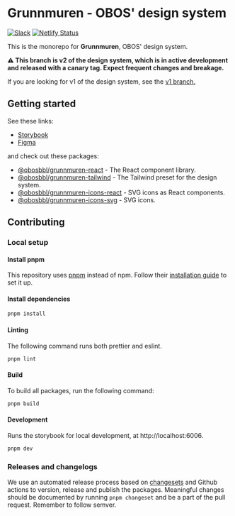 # Grunnmuren - OBOS' design system

[![Slack](https://img.shields.io/badge/Slack-%23grunnmuren--design--system-default?logo=slack)](https://obos.slack.com/archives/C03FR05FJ9F)
[![Netlify Status](https://api.netlify.com/api/v1/badges/62c234c7-3bb2-4592-a22f-ecb44d84f463/deploy-status)](https://app.netlify.com/sites/obos-grunnmuren/deploys)

This is the monorepo for **Grunnmuren**, OBOS' design system.

**⚠️ This branch is v2 of the design system, which is in active development and released with a canary tag. Expect frequent changes and breakage.**

If you are looking for v1 of the design system, see the [v1 branch.](https://github.com/code-obos/grunnmuren/tree/v1)

## Getting started

See these links:

- [Storybook](https://obos-grunnmuren.netlify.app/)
- [Figma](https://www.figma.com/file/9OvSg0ZXI5E1eQYi7AWiWn/Grunnmuren-2.0-%E2%94%82-Designsystem)

and check out these packages:

- [@obosbbl/grunnmuren-react](./packages/react/) - The React component library.
- [@obosbbl/grunnmuren-tailwind](./packages/tailwind/) - The Tailwind preset for the design system.
- [@obosbbl/grunnmuren-icons-react](./packages/icons-react/) - SVG icons as React components.
- [@obosbbl/grunnmuren-icons-svg](./packages/icons-svg/) - SVG icons.

## Contributing

### Local setup

#### Install pnpm

This repository uses [pnpm](https://pnpm.io/) instead of npm. Follow their [installation guide](https://pnpm.io/installation) to set it up.

#### Install dependencies

```bash
pnpm install
```

#### Linting

The following command runs both prettier and eslint.

```bash
pnpm lint
```

#### Build

To build all packages, run the following command:

```bash
pnpm build
```

#### Development

Runs the storybook for local development, at http://localhost:6006.

```bash
pnpm dev
```

### Releases and changelogs

We use an automated release process based on [changesets](https://github.com/changesets/changesets) and Github actions to version, release and publish the packages.
Meaningful changes should be documented by running `pnpm changeset` and be a part of the pull request. Remember to follow semver.
